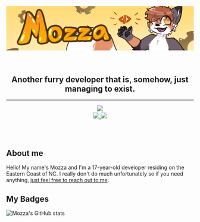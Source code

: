 <div style="text-align: center;">
    <img src="banner2.png">
</div>
<br /><br />

<div style="text-align: center;">
    <h2>Another furry developer that is, somehow, just managing to exist.</h2>
</div>
<hr />

<div style="text-align: center;">
    <img src="https://img.shields.io/badge/status-not looking for work-2c2f33?style=for-the-badge">
    <br />
    <a href="//roblox.com/users/75001663">    
        <img src="https://img.shields.io/badge/roblox-forthcordian-red?style=for-the-badge">
    </a>
        <a href="#">    
        <img src="https://img.shields.io/badge/discord-forth&nbsp;0001-7298da?style=for-the-badge">
    </a>
</div>

<br /><br />

<h2>About me</h2>
<p>Hello! My name's Mozza and I'm a 17-year-old developer residing on the Eastern Coast of NC. I really don't do much unfortunately so if you need anything, <a href="mailto:hi@mozman.one">just feel free to reach out to me</a>.</p>

<h2>My Badges</h2>
<img alt="Mozza&#39;s GitHub stats" src="https://github-readme-stats.vercel.app/api?username=ThatRedPandaDev&amp;count_private=true&amp;theme=merko"/>

